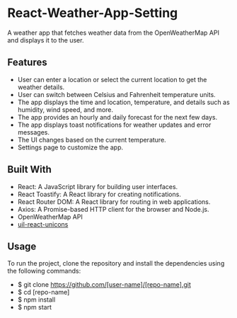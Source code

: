 # React-Weather-App-Setting

A weather app that fetches weather data from the OpenWeatherMap API and displays it to the user.

## Features

- User can enter a location or select the current location to get the weather details.
- User can switch between Celsius and Fahrenheit temperature units.
- The app displays the time and location, temperature, and details such as humidity, wind speed, and more.
- The app provides an hourly and daily forecast for the next few days.
- The app displays toast notifications for weather updates and error messages.
- The UI changes based on the current temperature.
- Settings page to customize the app.

## Built With

- React: A JavaScript library for building user interfaces.
- React Toastify: A React library for creating notifications.
- React Router DOM: A React library for routing in web applications.
- Axios: A Promise-based HTTP client for the browser and Node.js.
- OpenWeatherMap API
- [uil-react-unicons](https://github.com/iconscout/uil-react-unicons)

## Usage

To run the project, clone the repository and install the dependencies using the following commands:

- $ git clone https://github.com/[user-name]/[repo-name].git
- $ cd [repo-name]
- $ npm install
- $ npm start

